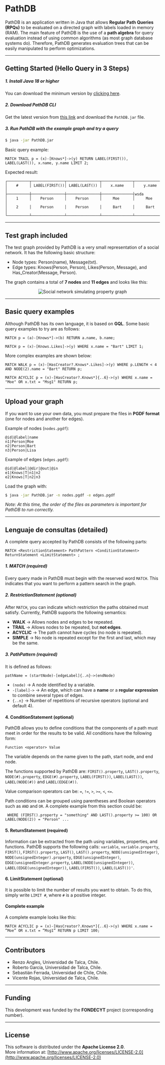# PathDB

PathDB is an application written in Java that allows **Regular Path Queries (RPQs)** to be evaluated on a directed graph with labels loaded in memory (RAM). The main feature of PathDB is the use of a **path algebra** for query evaluation instead of using common algorithms (as most graph database systems do). Therefore, PathDB generates evaluation trees that can be easily manipulated to perform optimizations.

---

## Getting Started (Hello Query in 3 Steps)

##### 1. Install Java 18 or higher
You can download the minimum version by [clicking here](https://www.oracle.com/java/technologies/javase/jdk18-archive-downloads.html).

##### 2. Download PathDB CLI
Get the latest version from [this link](https://github.com/dbgutalca/PathDB/releases/tag/v0.2.1) and download the `PathDB.jar` file.

##### 3. Run PathDB with the example graph and try a query

```bash
$ java -jar PathDB.jar
```

Basic query example:

```
MATCH TRAIL p = (x)-[Knows*]->(y) RETURN LABEL(FIRST()), LABEL(LAST()), x.name, y.name LIMIT 2;
```

Expected result:

```
┌──────────┬───────────────┬───────────────┬──────────────┬──────────────┐
│    #     │ LABEL(FIRST())│ LABEL(LAST()) │    x.name    │    y.name    │
├──────────┼───────────────┼───────────────┼──────────────┤wsda
│    1     │    Person     │    Person     │     Moe      │     Moe      │
│    2     │    Person     │    Person     │     Bart     │     Bart     │
└──────────┴───────────────┴───────────────┴──────────────┴──────────────┘
```

---

## Test graph included

The test graph provided by PathDB is a very small representation of a social network. It has the following basic structure:
- Node types: Person(name), Message(txt).
- Edge types: Knows(Person, Person), Likes(Person, Message), and Has_Creator(Message, Person).

The graph contains a total of **7 nodes** and **11 edges** and looks like this:
<div align="center">
  <img src="readmeAssets/DefaultGraph.png" alt="Social network simulating property graph">
</div>

---

## Basic query examples

Although PathDB has its own language, it is based on **GQL**. Some basic query examples to try are as follows:

```
MATCH p = (a)-[Knows*]->(b) RETURN a.name, b.name;

MATCH p = (x)-[Knows.Likes]->(y) WHERE x.name = "Bart" LIMIT 1;
```

More complex examples are shown below:

```
MATCH WALK p = (x)-[HasCreator?.Knows*.Likes]->(y) WHERE p.LENGTH < 4 AND NODE(2).name = "Bart" RETURN p;

MATCH ACYCLIC p = (x)-[HasCreator?.Knows*]{..6}->(y) WHERE x.name = "Moe" OR x.txt = "Msg1" RETURN p;
```

---

## Upload your graph

If you want to use your own data, you must prepare the files in **PGDF format** (one for nodes and another for edges).

Example of nodes (`nodes.pgdf`):

```
@id|@label|name
n1|Person|Moe
n2|Person|Bart
n3|Person|Lisa
```

Example of edges (`edges.pgdf`):

```
@id|@label|@dir|@out|@in
e1|Knows|T|n1|n2
e2|Knows|T|n2|n3
```

Load the graph with:

```bash
$ java -jar PathDB.jar -n nodes.pgdf -e edges.pgdf
```

*Note: At this time, the order of the files as parameters is important for PathDB to run correctly.*

---

## Lenguaje de consultas (detailed)

A complete query accepted by PathDB consists of the following parts:

```
MATCH <RestrictionStatement> PathPattern <ConditionStatement> ReturnStatement <LimitStatement> ;
```

##### 1. MATCH (required)
Every query made in PathDB must begin with the reserved word `MATCH`. This indicates that you want to perform a pattern search in the graph.

##### 2. RestrictionStatement (optional)
After `MATCH`, you can indicate which restriction the paths obtained must satisfy. Currently, PathDB supports the following semantics:

- **WALK** → Allows nodes and edges to be repeated.
- **TRAIL** → Allows nodes to be repeated, but **not edges**.  
- **ACYCLIC** → The path cannot have cycles (no node is repeated).
- **SIMPLE** → No node is repeated except for the first and last, which may be the same.  

##### 3. PathPattern (required)
It is defined as follows:

```
pathName = (startNode)-[edgeLabel]{..n}->(endNode)
```

- `(node)` → A node identified by a variable.  
- `-[label]->` → An edge, which can have a **name** or a **regular expression** to combine several types of edges.  
- `{..n}` → Number of repetitions of recursive operators (optional and default 4).

#### 4. ConditionStatement (optional)
PathDB allows you to define conditions that the components of a path must meet in order for the results to be valid. All conditions have the following form:

```
Function <operator> Value
```

The variable depends on the name given to the path, start node, and end node.

The functions supported by PathDB are: `FIRST().property`, `LAST().property`, `NODE(#).property`, `EDGE(#).property`, `LABEL(FIRST())`, `LABEL(LAST())`, `LABEL(NODE(#))` and `LABEL(EDGE(#))`.

Value comparison operators can be: `=`, `!=`, `>`, `>=`, `<`, `<=`.

Path conditions can be grouped using parentheses and Boolean operators such as `AND` and `OR`. A complete example from this section could be:

```...
 WHERE (FIRST().property = "something" AND LAST().property >= 100) OR LABEL(NODE(2)) = "Person" ...
```

#### 5. ReturnStatement (required)
Information can be extracted from the path using variables, properties, and functions. PathDB supports the following calls: `variable`, `variable.property`, `FIRST()`, `FIRST().property`, `LAST()`, `LAST().property`, `NODE(unsignedInteger)`, `NODE(unsignedInteger).property`, `EDGE(unsignedInteger)`, `EDGE(unsignedInteger.property`, `LABEL(NODE(unsignedInteger))`, `LABEL(EDGE(unsignedInteger))`, `LABEL(FIRST())`, `LABEL(LAST())'`.

#### 6. LimitStatement (optional)
It is possible to limit the number of results you want to obtain. To do this, simply write `LIMIT #`, where `#` is a positive integer. 

#### Complete example
A complete example looks like this:
```
MATCH ACYCLIC p = (x)-[HasCreator?.Knows*]{..6}->(y) WHERE x.name = “Moe” OR x.txt = “Msg1” RETURN p LIMIT 100;
```

---

## Contributors
* Renzo Angles, Universidad de Talca, Chile.
* Roberto García, Universidad de Talca, Chile.
* Sebastián Ferrada, Universidad de Chile, Chile.
* Vicente Rojas, Universidad de Talca, Chile.

---

## Funding
This development was funded by the **FONDECYT** project (corresponding number).  

---

## License
This software is distributed under the **Apache License 2.0**.  
More information at: [http://www.apache.org/licenses/LICENSE-2.0](http://www.apache.org/licenses/LICENSE-2.0)